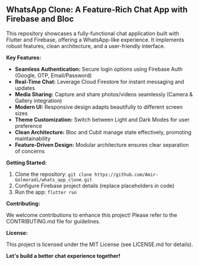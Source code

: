 ##  WhatsApp Clone: A Feature-Rich Chat App with Firebase and Bloc

This repository showcases a fully-functional chat application built with Flutter and Firebase, offering a WhatsApp-like experience. It implements robust features, clean architecture, and a user-friendly interface.

**Key Features:**

- **Seamless Authentication:** Secure login options using Firebase Auth (Google, OTP, Email/Password)
- **Real-Time Chat:** Leverage Cloud Firestore for instant messaging and updates
- **Media Sharing:** Capture and share photos/videos seamlessly (Camera & Gallery integration)
- **Modern UI:** Responsive design adapts beautifully to different screen sizes
- **Theme Customization:** Switch between Light and Dark Modes for user preference
- **Clean Architecture:** Bloc and Cubit manage state effectively, promoting maintainability
- **Feature-Driven Design:** Modular architecture ensures clear separation of concerns

**Getting Started:**

1. Clone the repository: `git clone https://github.com/Amir-Golmoradi/whats_app_clone.git`
3. Configure Firebase project details (replace placeholders in code)
4. Run the app: `flutter run`

**Contributing:**

We welcome contributions to enhance this project! Please refer to the CONTRIBUTING.md file for guidelines.

**License:**

This project is licensed under the MIT License (see LICENSE.md for details).

**Let's build a better chat experience together!**

